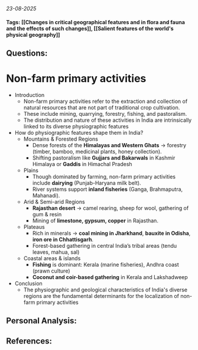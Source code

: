 *23-08-2025*
#### Tags: [[Changes in critical geographical features and in flora and fauna and the effects of such changes]], [[Salient features of the world's physical geography]]


## Questions:



# Non-farm primary activities

- Introduction
	- Non-farm primary activities refer to the extraction and collection of natural resources that are not part of traditional crop cultivation. 
	- These include mining, quarrying, forestry, fishing, and pastoralism. 
	- The distribution and nature of these activities in India are intrinsically linked to its diverse physiographic features
- How do physiographic features shape them in India?
	- Mountains & Forested Regions
		- Dense forests of the **Himalayas and Western Ghats** → forestry (timber, bamboo, medicinal plants, honey collection).
		- Shifting pastoralism like **Gujjars and Bakarwals** in Kashmir Himalaya or **Gaddis** in Himachal Pradesh
	- Plains
		- Though dominated by farming, non-farm primary activities include **dairying** (Punjab-Haryana milk belt).
		- River systems support **inland fisheries** (Ganga, Brahmaputra, Mahanadi).
	- Arid & Semi-arid Regions
		- **Rajasthan desert** → camel rearing, sheep for wool, gathering of gum & resin
		- Mining of **limestone, gypsum, copper** in Rajasthan.
	- Plateaus
		- Rich in minerals → **coal mining in Jharkhand**, **bauxite in Odisha**, **iron ore in Chhattisgarh**.
		- Forest-based gathering in central India’s tribal areas (tendu leaves, mahua, sal)
	- Coastal areas & islands
		- **Fishing** is dominant: Kerala (marine fisheries), Andhra coast (prawn culture)
		- **Coconut and coir-based gathering** in Kerala and Lakshadweep
- Conclusion
	- The physiographic and geological characteristics of India's diverse regions are the fundamental determinants for the localization of non-farm primary activities




## Personal Analysis:


## References:
